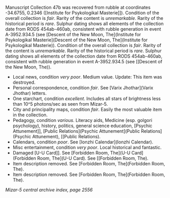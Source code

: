 Manuscript Collection 47b was recovered from rubble at coordinates -34.6755, 0.2346 ([Institute for Psykologikal Masterie]]). Condition of the overall collection is *fair*. Rarity of the content is *unremarkable*. Rarity of the historical period is *rare*. Sulphur dating shows all elements of the collection date from RODS 454ab-460ab, consistent with rubble generation in event A-3952.934.5 (see [Descent of the New Moon, The](Institute for Psykologikal Masterie](Descent of the New Moon, The](Institute for Psykologikal Masterie)). Condition of the overall collection is *fair*. Rarity of the content is *unremarkable*. Rarity of the historical period is *rare*. Sulphur dating shows all elements of the collection date from RODS 454ab-460ab, consistent with rubble generation in event A-3952.934.5 (see [[Descent of the New Moon, The)).

- Local news, condition *very poor*. Medium value. Update: This item was destroyed.
- Personal correspondence, condition *fair*. See [Varix Jhothar](Varix Jhothar) letters.
- One starchart, condition *excellent*. Includes all stars of brightness less than 10^5 photons/sec as seen from Mizar-5.
- City and principality maps, condition *fair*. Easily the most valuable item in the collection.
- Pedagogy, condition *various*. Literacy aids, Medicine (esp. golgori psychology), history, politics, general science education, [Psychic Attunement]], [Public Relations](Psychic Attunement](Public Relations](Psychic Attunement), [[Public Relations).
- Calendars, condition *poor*. See [Ionzhi Calendar](Ionzhi Calendar).
- Misc entertainment, condition *very poor*. Local historical and fantastic.
- Damaged [U-U Card]]. See [Forbidden Room, The](U-U Card](Forbidden Room, The](U-U Card). See [[Forbidden Room, The).
- Item description removed. See [Forbidden Room, The](Forbidden Room, The).
- Item description removed. See [Forbidden Room, The](Forbidden Room, The).

*Mizar-5 central archive index, page 2556*
